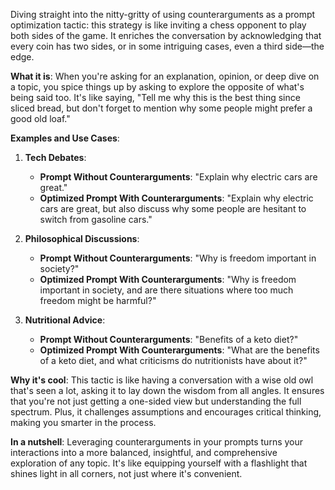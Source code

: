 Diving straight into the nitty-gritty of using counterarguments as a prompt optimization tactic: this strategy is like inviting a chess opponent to play both sides of the game. It enriches the conversation by acknowledging that every coin has two sides, or in some intriguing cases, even a third side—the edge.

**What it is**: When you're asking for an explanation, opinion, or deep dive on a topic, you spice things up by asking to explore the opposite of what's being said too. It's like saying, "Tell me why this is the best thing since sliced bread, but don't forget to mention why some people might prefer a good old loaf."

**Examples and Use Cases**:

1. **Tech Debates**:
   - **Prompt Without Counterarguments**: "Explain why electric cars are great."
   - **Optimized Prompt With Counterarguments**: "Explain why electric cars are great, but also discuss why some people are hesitant to switch from gasoline cars."

2. **Philosophical Discussions**:
   - **Prompt Without Counterarguments**: "Why is freedom important in society?"
   - **Optimized Prompt With Counterarguments**: "Why is freedom important in society, and are there situations where too much freedom might be harmful?"

3. **Nutritional Advice**:
   - **Prompt Without Counterarguments**: "Benefits of a keto diet?"
   - **Optimized Prompt With Counterarguments**: "What are the benefits of a keto diet, and what criticisms do nutritionists have about it?"

**Why it's cool**: This tactic is like having a conversation with a wise old owl that's seen a lot, asking it to lay down the wisdom from all angles. It ensures that you're not just getting a one-sided view but understanding the full spectrum. Plus, it challenges assumptions and encourages critical thinking, making you smarter in the process.

**In a nutshell**: Leveraging counterarguments in your prompts turns your interactions into a more balanced, insightful, and comprehensive exploration of any topic. It's like equipping yourself with a flashlight that shines light in all corners, not just where it's convenient.